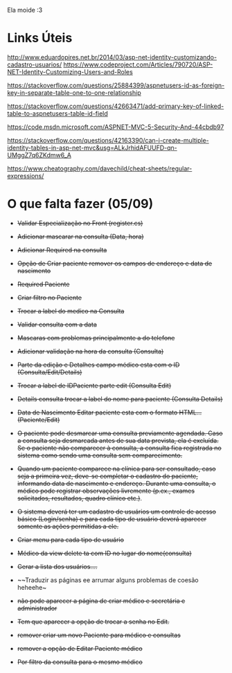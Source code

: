 Ela moide :3

# Links Úteis

http://www.eduardopires.net.br/2014/03/asp-net-identity-customizando-cadastro-usuarios/
https://www.codeproject.com/Articles/790720/ASP-NET-Identity-Customizing-Users-and-Roles

https://stackoverflow.com/questions/25884399/aspnetusers-id-as-foreign-key-in-separate-table-one-to-one-relationship

https://stackoverflow.com/questions/42663471/add-primary-key-of-linked-table-to-aspnetusers-table-id-field

https://code.msdn.microsoft.com/ASPNET-MVC-5-Security-And-44cbdb97

https://stackoverflow.com/questions/42163390/can-i-create-multiple-identity-tables-in-asp-net-mvc&usg=ALkJrhidAFUUFD-qn-UMggZ7q6ZKdmw6_A

https://www.cheatography.com/davechild/cheat-sheets/regular-expressions/

# O que falta fazer (05/09)

- ~~Validar Especialização no Front (register.cs)~~
- ~~Adicionar mascarar na consulta (Data, hora)~~
- ~~Adicionar Required na consulta~~
- ~~Opção de Criar paciente remover os campos de endereço e data de nascimento~~ 
- ~~Required Paciente~~
- ~~Criar filtro no Paciente~~
- ~~Trocar a label do medico na Consulta~~
- ~~Validar consulta com a data~~
- ~~Mascaras com problemas principalmente a do telefone~~


- ~~Adicionar validação na hora da consulta (Consulta)~~
- ~~Parte da edição e Detalhes campo médico esta com o ID (Consulta/Edit/Details)~~
- ~~Trocar a label de IDPaciente parte edit (Consulta Edit)~~
- ~~Details consulta trocar a label do nome para paciente (Consulta Details)~~
- ~~Data de Nascimento Editar paciente esta com o formato HTML... (Paciente/Edit)~~


- ~~O paciente pode desmarcar uma consulta previamente agendada. Caso a consulta seja desmarcada antes de sua data prevista, ela é excluída. Se o paciente não comparecer à consulta, a consulta fica registrada no sistema como sendo uma consulta sem comparecimento.~~ 

- ~~Quando um paciente comparece na clínica para ser consultado, caso seja a primeira vez, deve-se completar o cadastro do paciente, informando data de nascimento e endereço. Durante uma consulta, o médico pode registrar observações livremente (p.ex., exames solicitados, resultados, quadro clínico etc.)~~.

- ~~O sistema deverá ter um cadastro de usuários um controle de acesso básico (Login/senha) e para cada tipo de usuário deverá aparecer somente as ações permitidas a ele.~~

- ~~Criar menu para cada tipo de usuário~~

- ~~Médico da view delete ta com ID no lugar do nome(consulta)~~

- ~~Gerar a lista dos usuários....~~

- ~~Traduzir as páginas ee arrumar alguns problemas de coesão heheehe~

- ~~não pode aparecer a página de criar médico e secretária e administrador~~ 

- ~~Tem que aparecer a opção de trocar a senha no Edit.~~ 

- ~~remover criar um novo Paciente para médico e consultas~~

- ~~remover a opção de Editar Paciente médico~~ 

- ~~Por filtro da consulta para o mesmo médico~~

